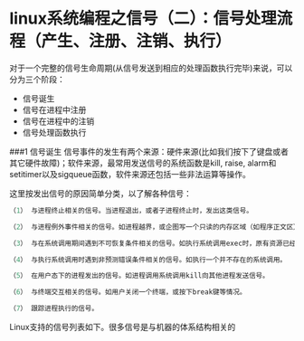 # linux系统编程之信号（二）：信号处理流程（产生、注册、注销、执行）


对于一个完整的信号生命周期(从信号发送到相应的处理函数执行完毕)来说，可以分为三个阶段：

- 信号诞生
- 信号在进程中注册
- 信号在进程中的注销
- 信号处理函数执行

###1    信号诞生
    信号事件的发生有两个来源：硬件来源(比如我们按下了键盘或者其它硬件故障)；软件来源，最常用发送信号的系统函数是kill, raise, alarm和setitimer以及sigqueue函数，软件来源还包括一些非法运算等操作。

这里按发出信号的原因简单分类，以了解各种信号：
```c
（1） 与进程终止相关的信号。当进程退出，或者子进程终止时，发出这类信号。

（2） 与进程例外事件相关的信号。如进程越界，或企图写一个只读的内存区域（如程序正文区），或执行一个特权指令及其他各种硬件错误。

（3） 与在系统调用期间遇到不可恢复条件相关的信号。如执行系统调用exec时，原有资源已经释放，而目前系统资源又已经耗尽。

（4） 与执行系统调用时遇到非预测错误条件相关的信号。如执行一个并不存在的系统调用。

（5） 在用户态下的进程发出的信号。如进程调用系统调用kill向其他进程发送信号。

（6） 与终端交互相关的信号。如用户关闭一个终端，或按下break键等情况。

（7） 跟踪进程执行的信号。
```

Linux支持的信号列表如下。很多信号是与机器的体系结构相关的

